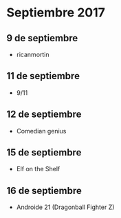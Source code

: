 Septiembre 2017
===========

## 9 de septiembre
 - ricanmortin
 
## 11 de septiembre
 - 9/11
 
## 12 de septiembre
 - Comedian genius
 
## 15 de septiembre
 - Elf on the Shelf
 
## 16 de septiembre
 - Androide 21 (Dragonball Fighter Z)
